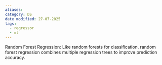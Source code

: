 ```yaml
---
aliases: 
category: DS
date modified: 27-07-2025
tags:
  - regressor
  - ml
---
```

Random Forest Regression: Like random forests for classification, random forest regression combines multiple regression trees to improve prediction accuracy.